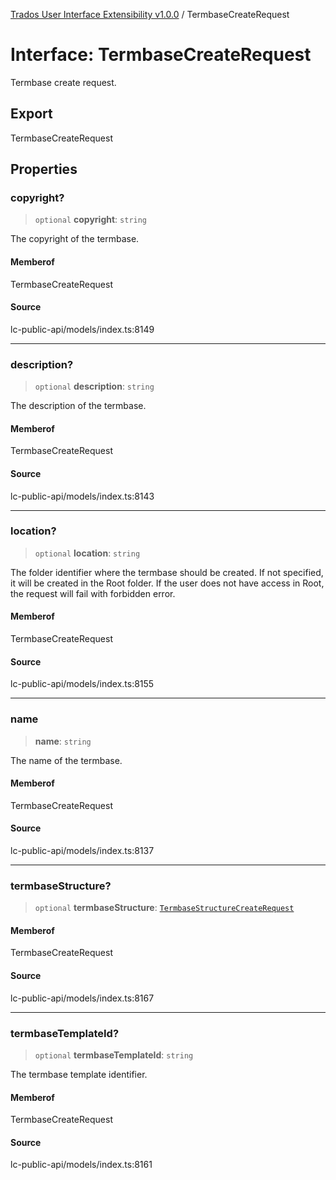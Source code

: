 [Trados User Interface Extensibility v1.0.0](../wiki/globals) / TermbaseCreateRequest

# Interface: TermbaseCreateRequest

Termbase create request.

## Export

TermbaseCreateRequest

## Properties

### copyright?

> `optional` **copyright**: `string`

The copyright of the termbase.

#### Memberof

TermbaseCreateRequest

#### Source

lc-public-api/models/index.ts:8149

***

### description?

> `optional` **description**: `string`

The description of the termbase.

#### Memberof

TermbaseCreateRequest

#### Source

lc-public-api/models/index.ts:8143

***

### location?

> `optional` **location**: `string`

The folder identifier where the termbase should be created. If not specified, it will be created in the Root folder. If the user does not have access in Root, the request will fail with forbidden error.

#### Memberof

TermbaseCreateRequest

#### Source

lc-public-api/models/index.ts:8155

***

### name

> **name**: `string`

The name of the termbase.

#### Memberof

TermbaseCreateRequest

#### Source

lc-public-api/models/index.ts:8137

***

### termbaseStructure?

> `optional` **termbaseStructure**: [`TermbaseStructureCreateRequest`](../wiki/Interface.TermbaseStructureCreateRequest)

#### Memberof

TermbaseCreateRequest

#### Source

lc-public-api/models/index.ts:8167

***

### termbaseTemplateId?

> `optional` **termbaseTemplateId**: `string`

The termbase template identifier.

#### Memberof

TermbaseCreateRequest

#### Source

lc-public-api/models/index.ts:8161
